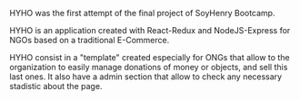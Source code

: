 HYHO was the first attempt of the final project of SoyHenry Bootcamp.

HYHO is an application created with React-Redux and NodeJS-Express for NGOs based on a traditional E-Commerce.

HYHO consist in a "template" created especially for ONGs that allow to the organization to easily manage donations of money or objects, and sell this last ones. It also have a admin section that allow to check any necessary stadistic about the page.
